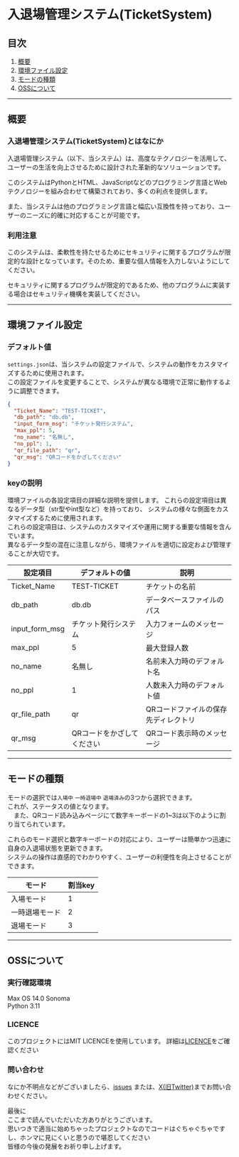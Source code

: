 # 入退場管理システム(TicketSystem)
## 目次

1. [概要](#概要)
2. [環境ファイル設定](#環境ファイル設定)
3. [モードの種類](#モードの種類)
4. [OSSについて](#OSSについて)
---

## 概要

### 入退場管理システム(TicketSystem)とはなにか

入退場管理システム（以下、当システム）は、高度なテクノロジーを活用して、ユーザーの生活を向上させるために設計された革新的なソリューションです。

このシステムはPythonとHTML、JavaScriptなどのプログラミング言語とWebテクノロジーを組み合わせて構築されており、多くの利点を提供します。

また、当システムは他のプログラミング言語と幅広い互換性を持っており、ユーザーのニーズに的確に対応することが可能です。

### 利用注意

このシステムは、柔軟性を持たせるためにセキュリティに関するプログラムが限定的な設計となっています。そのため、重要な個人情報を入力しないようにしてください。

セキュリティに関するプログラムが限定的であるため、他のプログラムに実装する場合はセキュリティ機構を実装してください。

---

## 環境ファイル設定

### デフォルト値

`settings.json`は、当システムの設定ファイルで、システムの動作をカスタマイズするために使用されます。  
この設定ファイルを変更することで、システムが異なる環境で正常に動作するように調整できます。

```json
{
  "Ticket_Name": "TEST-TICKET",
  "db_path": "db.db",
  "input_form_msg": "チケット発行システム",
  "max_ppl": 5,
  "no_name": "名無し",
  "no_ppl": 1,
  "qr_file_path": "qr",
  "qr_msg": "QRコードをかざしてください"
}
```

### keyの説明

環境ファイルの各設定項目の詳細な説明を提供します。 これらの設定項目は異なるデータ型（str型やint型など）を持っており、
システムの様々な側面をカスタマイズするために使用されます。  
これらの設定項目は、システムのカスタマイズや運用に関する重要な情報を含んでいます。  
異なるデータ型の混在に注意しながら、環境ファイルを適切に設定および管理することが大切です。

| 設定項目           | デフォルトの値        | 説明                  |
|----------------|----------------|---------------------|
| Ticket_Name    | TEST-TICKET    | チケットの名前             |
| db_path        | db.db          | データベースファイルのパス       |
| input_form_msg | チケット発行システム     | 入力フォームのメッセージ        |
| max_ppl        | 5              | 最大登録人数              |
| no_name        | 名無し            | 名前未入力時のデフォルト名       |
| no_ppl         | 1              | 人数未入力時のデフォルト値       |
| qr_file_path   | qr             | QRコードファイルの保存先ディレクトリ |
| qr_msg         | QRコードをかざしてください | QRコード表示時のメッセージ      |

---

## モードの種類

モードの選択では`入場中` `一時退場中` `退場済み`の3つから選択できます。  
これが、ステータスの値となります。  
　また、QRコード読み込みページにて数字キーボードの1~3は以下のように割り当てられています。  

これらのモード選択と数字キーボードの対応により、ユーザーは簡単かつ迅速に自身の入退場状態を更新できます。  
システムの操作は直感的でわかりやすく、ユーザーの利便性を向上させることができます。

| モード     | 割当key |
|---------|-------|
| 入場モード   | 1     |
| 一時退場モード | 2     |
| 退場モード   | 3     |

---
## OSSについて
### 実行確認環境
Max OS 14.0 Sonoma  
Python 3.11
### LICENCE
このプロジェクトにはMIT LICENCEを使用しています。
詳細は[LICENCE](https://github.com/MT472562/TicketSystem/blob/main/LICENSE)をご確認ください
### 問い合わせ
なにか不明点などがございましたら、[issues](https://github.com/MT472562/TicketSystem/issues)
または、[X(旧Twitter)](https://twitter.com/magirawashili)までお問い合わせください。  


最後に  
ここまで読んでいただいた方ありがとうございます。  
思いつきで適当に始めちゃったプロジェクトなのでコードはぐちゃぐちゃですし、ホンマに見にくいと思うので堪忍してください  
皆様の今後の発展をお祈り申し上げます。




